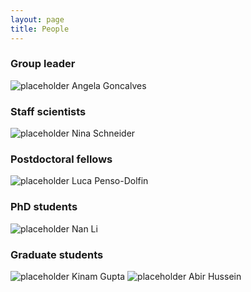 ```yaml
---
layout: page
title: People
---
```


### Group leader
![placeholder](http://placehold.it/200x200 "Small example image") Angela Goncalves

### Staff scientists
![placeholder](http://placehold.it/200x200 "Small example image") Nina Schneider

### Postdoctoral fellows
![placeholder](http://placehold.it/200x200 "Small example image") Luca Penso-Dolfin

### PhD students
![placeholder](http://placehold.it/200x200 "Small example image") Nan Li

### Graduate students
![placeholder](http://placehold.it/200x200 "Small example image") Kinam Gupta
![placeholder](http://placehold.it/200x200 "Small example image") Abir Hussein 


